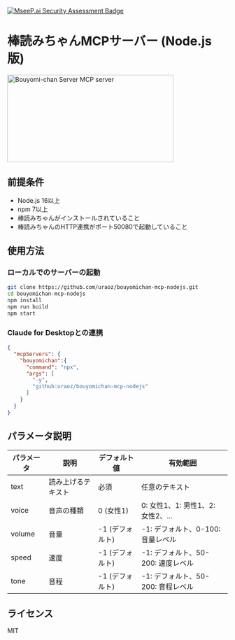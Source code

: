 [![MseeP.ai Security Assessment Badge](https://mseep.net/pr/uraoz-bouyomichan-mcp-nodejs-badge.png)](https://mseep.ai/app/uraoz-bouyomichan-mcp-nodejs)

# 棒読みちゃんMCPサーバー (Node.js版)

<a href="https://glama.ai/mcp/servers/@uraoz/bouyomi-mcp-nodejs">
  <img width="380" height="200" src="https://glama.ai/mcp/servers/@uraoz/bouyomi-mcp-nodejs/badge" alt="Bouyomi-chan Server MCP server" />
</a>


## 前提条件

- Node.js 16以上
- npm 7以上
- 棒読みちゃんがインストールされていること
- 棒読みちゃんのHTTP連携がポート50080で起動していること

## 使用方法

### ローカルでのサーバーの起動

```bash
git clone https://github.com/uraoz/bouyomichan-mcp-nodejs.git
cd bouyomichan-mcp-nodejs
npm install
npm run build
npm start
```

### Claude for Desktopとの連携

```json
{
  "mcpServers": {
    "bouyomichan":{
      "command": "npx",
      "args": [
        "-y",
        "github:uraoz/bouyomichan-mcp-nodejs"
      ]
    }
  }
}
```

## パラメータ説明

| パラメータ | 説明 | デフォルト値 | 有効範囲 |
|----------|------|------------|---------|
| text     | 読み上げるテキスト | 必須 | 任意のテキスト |
| voice    | 音声の種類 | 0 (女性1) | 0: 女性1、1: 男性1、2: 女性2、... |
| volume   | 音量 | -1 (デフォルト) | -1: デフォルト、0-100: 音量レベル |
| speed    | 速度 | -1 (デフォルト) | -1: デフォルト、50-200: 速度レベル |
| tone     | 音程 | -1 (デフォルト) | -1: デフォルト、50-200: 音程レベル |

## ライセンス

MIT
